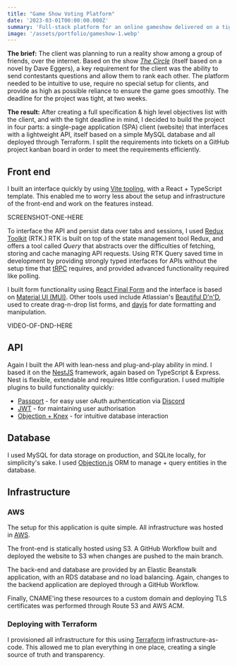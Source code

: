 ```yaml
---
title: "Game Show Voting Platform"
date: '2023-03-01T00:00:00.000Z'
summary: 'Full-stack platform for an online gameshow delivered on a tight deadline'
image: '/assets/portfolio/gameshow-1.webp'
---
```


**The brief:** The client was planning to run a reality show among a group of friends, over the internet. Based on the show [_The Circle_](https://en.wikipedia.org/wiki/The_Circle_(franchise)) (itself based on a novel by Dave Eggers), a key requirement for the client was the ability to send contestants questions and allow them to rank each other. The platform needed to be intuitive to use, require no special setup for clients, and provide as high as possible reliance to ensure the game goes smoothly. The deadline for the project was tight, at two weeks.

**The result:** After creating a full specification & high level objectives list with the client, and with the tight deadline in mind, I decided to build the project in four parts: a single-page application (SPA) client (website) that interfaces with a lightweight API, itself based on a simple MySQL database and all deployed through Terraform. I split the requirements into tickets on a GitHub project kanban board in order to meet the requirements efficiently.

## Front end

I built an interface quickly by using [Vite tooling](https://vitejs.dev/), with a React + TypeScript template. This enabled me to worry less about the setup and infrastructure of the front-end and work on the features instead.

SCREENSHOT-ONE-HERE

To interface the API and persist data over tabs and sessions, I used [Redux Toolkit](https://redux-toolkit.js.org/) (RTK.) RTK is built on top of the state management tool Redux, and offers a tool called _Query_ that abstracts over the difficulties of fetching, storing and cache managing API requests. Using RTK Query saved time in development by providing strongly typed interfaces for APIs without the setup time that [tRPC](https://trpc.io/) requires, and provided advanced functionality required like polling.

I built form functionality using [React Final Form](https://final-form.org/react) and the interface is based on [Material UI (MUI)](https://mui.com/). Other tools used include Atlassian's [Beautiful D'n'D](https://github.com/atlassian/react-beautiful-dnd), used to create drag-n-drop list forms, and [dayjs](https://day.js.org/) for date formatting and manipulation.

VIDEO-OF-DND-HERE

## API

Again I built the API with lean-ness and plug-and-play ability in mind. I based it on the [NestJS](https://nestjs.com/) framework, again based on TypeScript & Express. Nest is flexible, extendable and requires little configuration. I used multiple plugins to build functionality quickly:

* [Passport](https://www.passportjs.org/) - for easy user oAuth authentication via [Discord](https://github.com/oauth-everything/passport-discord)
* [JWT](https://jwt.io/) - for maintaining user authorisation
* [Objection + Knex](https://github.com/willsoto/nestjs-objection) - for intuitive database interaction

## Database

I used MySQL for data storage on production, and SQLite locally, for simplicity's sake. I used [Objection.js](https://vincit.github.io/objection.js/) ORM to manage + query entities in the database.

## Infrastructure

### AWS

The setup for this application is quite simple. All infrastructure was hosted in [AWS](https://aws.amazon.com/).

The front-end is statically hosted using S3. A GitHub Workflow built and deployed the website to S3 when changes are pushed to the main branch.

The back-end and database are provided by an Elastic Beanstalk application, with an RDS database and no load balancing. Again, changes to the backend application are deployed through a GitHub Workflow.

Finally, CNAME'ing these resources to a custom domain and deploying TLS certificates was performed through Route 53 and AWS ACM.

### Deploying with Terraform

I provisioned all infrastructure for this using [Terraform](https://www.terraform.io/) infrastructure-as-code. This allowed me to plan everything in one place, creating a single source of truth and transparency.
